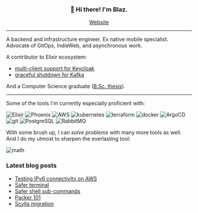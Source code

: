 <h3 align="center">👋 Hi there! I'm Blaz.</h3>
<p align="center">
  <a href="https://merela.org">Website</a>
</p>

---

A backend and infrastructure engineer. Ex native mobile specialist. Advocate of GitOps, IndieWeb, and asynchronous work.

A contributor to Elixir ecosystem:
- [multi-client support for Keycloak](https://github.com/vanetix/elixir-keycloak/pull/8)
- [graceful shutdown for Kafka](https://github.com/kafkaex/kafka_ex/pull/474)

And a Computer Science graduate ([B.Sc. thesis](http://eprints.fri.uni-lj.si/2318/1/Merela_B-1.pdf)).

---

Some of the tools I'm currently especially proficient with:

![Elixir](https://img.shields.io/static/v1?logo=elixir&label=&message=Elixir&color=36465D&logoColor=AAA&style=flat-square)
![Phoenix](https://img.shields.io/static/v1?logo=phoenix&label=&message=Phoenix%20%26%20LiveView&color=36465D&logoColor=AAA&style=flat-square)
![AWS](https://img.shields.io/static/v1?logo=aws&label=&message=AWS&color=36465D&logoColor=AAA&style=flat-square)
![kubernetes](https://img.shields.io/static/v1?logo=kubernetes&label=&message=Kubernetes&color=36465D&logoColor=AAA&style=flat-square)
![terraform](https://img.shields.io/static/v1?logo=terraform&label=&message=Terraform&color=36465D&logoColor=AAA&style=flat-square)
![docker](https://img.shields.io/static/v1?logo=docker&label=&message=Docker&color=36465D&logoColor=AAA&style=flat-square)
![ArgoCD](https://img.shields.io/static/v1?logo=argo&label=&message=ArgoCD&color=36465D&logoColor=AAA&style=flat-square)
![git](https://img.shields.io/static/v1?logo=git&label=&message=git&color=36465D&logoColor=AAA&style=flat-square)
![PostgreSQL](https://img.shields.io/static/v1?logo=PostgreSQL&label=&message=PostgreSQL&color=36465D&logoColor=AAA&style=flat-square)
![RabbitMQ](https://img.shields.io/static/v1?logo=RabbitMQ&label=&message=RabbitMQ&color=36465D&logoColor=AAA&style=flat-square)

With some brush up, I can _solve problems_ with many more tools as well. And I do my utmost to sharpen the everlasting tool:

![math](https://img.shields.io/static/v1?logo=infinity&label=&message=Mathematics&color=36465D&logoColor=AAA&style=flat-square)

### Latest blog posts

<!-- MERELA-ORG-POSTS:START -->
- [Testing IPv6 connectivity on AWS](https://merela.org/blog/testing-ipv6-connectivity-on-aws)
- [Safer terminal](https://merela.org/blog/safer-terminal)
- [Safer shell sub-commands](https://merela.org/blog/safer-shell-subcommands)
- [Packer 101](https://merela.org/blog/packer-101)
- [Scylla migration](https://merela.org/blog/scylladb-migration-and-rbac-setup)
<!-- MERELA-ORG-POSTS:END -->

